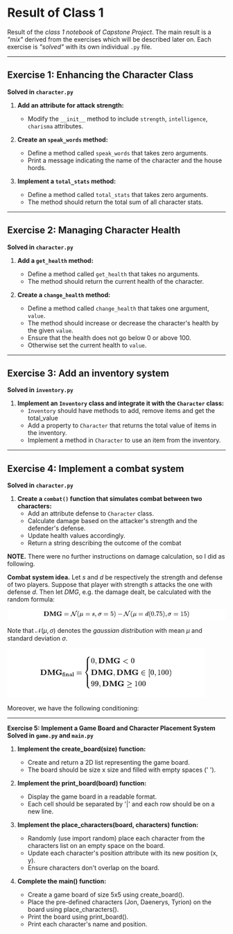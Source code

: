 # Result of Class 1
Result of the *class 1 notebook* of *Capstone Project*. The main result is a *"mix"* derived from the exercises which will be described later on. Each exercise is *"solved"* with its own individual `.py` file.

---

## Exercise 1: Enhancing the Character Class
**Solved in `character.py`**

1. **Add an attribute for attack strength:**
    - Modify the `__init__` method to include `strength`, `intelligence`, `charisma` attributes.

2. **Create an `speak_words` method:**
    - Define a method called `speak_words` that takes zero arguments.
    - Print a message indicating the name of the character and the house hords.
3. **Implement a `total_stats` method:**
    - Define a method called `total_stats` that takes zero arguments.
    - The method should return the total sum of all character stats.

---

## Exercise 2: Managing Character Health
**Solved in `character.py`**

1. **Add a `get_health` method:**
    - Define a method called `get_health` that takes no arguments.
    - The method should return the current health of the character.

2. **Create a `change_health` method:**
    - Define a method called `change_health` that takes one argument, `value`.
    - The method should increase or decrease the character's health by the given `value`.
    - Ensure that the health does not go below 0 or above 100.
    - Otherwise set the current health to `value`.

---

## Exercise 3: Add an inventory system
**Solved in `inventory.py`**

1. **Implement an `Inventory` class and integrate it with the `Character` class:**
    - `Inventory` should have methods to add, remove items and get the total_value
    - Add a property to `Character` that returns the total value of items in the inventory.
    - Implement a method in `Character` to use an item from the inventory.

---

## Exercise 4: Implement a combat system
**Solved in `character.py`**

1. **Create a `combat()` function that simulates combat between two characters:**
    - Add an attribute defense to `Character` class.
    - Calculate damage based on the attacker's strength and the defender's defense.
    - Update health values accordingly.
    - Return a string describing the outcome of the combat

**NOTE.** There were no further instructions on damage calculation, so I did as following.

**Combat system idea.** Let *s* and *d* be respectively the strength and defense of two players. Suppose that player with strength *s* attacks the one with defense *d*. Then let *DMG*, e.g. the damage dealt, be calculated with the random formula:

![initial equation](./latex_images/dmg_initial.png)

Note that $\mathcal{N}(\mu, \sigma)$ denotes the *gaussian distribution* with mean $\mu$ and standard deviation $\sigma$.

![final equation](./latex_images/dmg_final.png)

Moreover, we have the following conditioning:

---

**Exercise 5: Implement a Game Board and Character Placement System**
**Solved in `game.py` and `main.py`**

1. **Implement the create_board(size) function:**
    - Create and return a 2D list representing the game board.
    - The board should be size x size and filled with empty spaces (' ').

2. **Implement the print_board(board) function:**
    - Display the game board in a readable format.
    - Each cell should be separated by '|' and each row should be on a new line.

3. **Implement the place_characters(board, characters) function:**
    - Randomly (use import random) place each character from the characters list on an empty space on the board.
    - Update each character's position attribute with its new position (x, y).
    - Ensure characters don't overlap on the board.

4. **Complete the main() function:**
    - Create a game board of size 5x5 using create_board().
    - Place the pre-defined characters (Jon, Daenerys, Tyrion) on the board using place_characters().
    - Print the board using print_board().
    - Print each character's name and position.